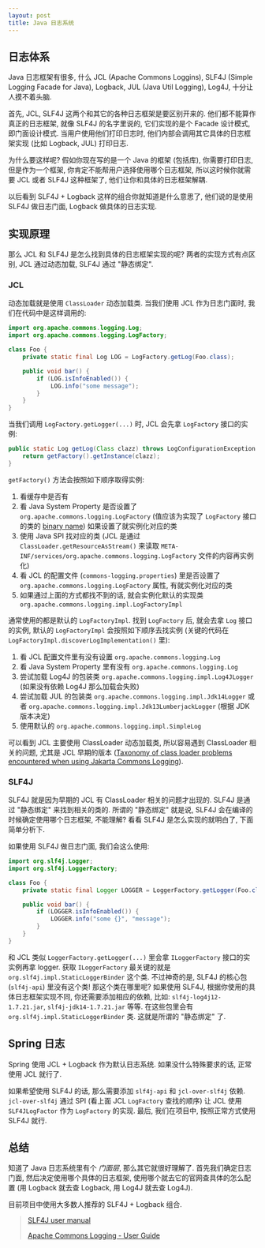 ```yaml
---
layout: post
title: Java 日志系统
---
```


## 日志体系

Java 日志框架有很多, 什么 JCL (Apache Commons Loggins), SLF4J (Simple Logging Facade for Java),
Logback, JUL (Java Util Logging), Log4J, 十分让人摸不着头脑.

首先, JCL, SLF4J 这两个和其它的各种日志框架是要区别开来的. 他们都不能算作真正的日志框架,
就像 SLF4J 的名字里说的, 它们实现的是个 Facade 设计模式, 即门面设计模式. 当用户使用他们打印日志时,
他们内部会调用其它具体的日志框架实现 (比如 Logback, JUL) 打印日志.

为什么要这样呢? 假如你现在写的是一个 Java 的框架 (包括库), 你需要打印日志,
但是作为一个框架, 你肯定不能帮用户选择使用哪个日志框架, 所以这时候你就需要 JCL 或者 SLF4J 这种框架了,
他们让你和具体的日志框架解耦.

以后看到 SLF4J + Logback 这样的组合你就知道是什么意思了, 他们说的是使用 SLF4J 做日志门面, Logback 做具体的日志实现.

## 实现原理

那么 JCL 和 SLF4J 是怎么找到具体的日志框架实现的呢? 两者的实现方式有点区别,
JCL 通过动态加载, SLF4J 通过 "静态绑定".

### JCL

动态加载就是使用 `ClassLoader` 动态加载类. 当我们使用 JCL 作为日志门面时, 我们在代码中是这样调用的:

``` java
import org.apache.commons.logging.Log;
import org.apache.commons.logging.LogFactory;

class Foo {
    private static final Log LOG = LogFactory.getLog(Foo.class);

    public void bar() {
        if (LOG.isInfoEnabled()) {
            LOG.info("some message");
        }
    }
}
```

当我们调用 `LogFactory.getLogger(...)` 时, JCL 会先拿 `LogFactory` 接口的实例:

``` java
public static Log getLog(Class clazz) throws LogConfigurationException {
    return getFactory().getInstance(clazz);
}
```

`getFactory()` 方法会按照如下顺序取得实例:

1. 看缓存中是否有
2. 看 Java System Property 是否设置了 `org.apache.commons.logging.LogFactory` (值应该为实现了 `LogFactory`
接口的类的 [binary name](https://docs.oracle.com/javase/7/docs/api/java/lang/ClassLoader.html#name))
如果设置了就实例化对应的类
3. 使用 Java SPI 找对应的类 (JCL 是通过 `ClassLoader.getResourceAsStream()`
来读取 `META-INF/services/org.apache.commons.logging.LogFactory` 文件的内容再实例化)
4. 看 JCL 的配置文件 (`commons-logging.properties`) 里是否设置了 `org.apache.commons.logging.LogFactory` 属性,
有就实例化对应的类
5. 如果通过上面的方式都找不到的话, 就会实例化默认的实现类 `org.apache.commons.logging.impl.LogFactoryImpl`

通常使用的都是默认的 `LogFactoryImpl`. 找到 `LogFactory` 后,
就会去拿 `Log` 接口的实例,
默认的 `LogFactoryImpl` 会按照如下顺序去找实例 (关键的代码在 `LogFactoryImpl.discoverLogImplementation()` 里):

1. 看 JCL 配置文件里有没有设置 `org.apache.commons.logging.Log`
2. 看 Java System Property 里有没有 `org.apache.commons.logging.Log`
3. 尝试加载 Log4J 的包装类 `org.apache.commons.logging.impl.Log4JLogger` (如果没有依赖 Log4J 那么加载会失败)
4. 尝试加载 JUL 的包装类 `org.apache.commons.logging.impl.Jdk14Logger` 或者 `org.apache.commons.logging.impl.Jdk13LumberjackLogger` (根据 JDK 版本决定)
5. 使用默认的 `org.apache.commons.logging.impl.SimpleLog`

可以看到 JCL 主要使用 ClassLoader 动态加载类, 所以容易遇到 ClassLoader 相关的问题, 尤其是 JCL 早期的版本
([Taxonomy of class loader problems encountered when using Jakarta Commons Logging](http://articles.qos.ch/classloader.html)).

### SLF4J

SLF4J 就是因为早期的 JCL 有 ClassLoader 相关的问题才出现的. SLF4J 是通过 "静态绑定" 来找到相关的类的.
所谓的 "静态绑定" 就是说, SLF4J 会在编译的时候确定使用哪个日志框架, 不能理解? 看看 SLF4J 是怎么实现的就明白了,
下面简单分析下.

如果使用 SLF4J 做日志门面, 我们会这么使用:

``` java
import org.slf4j.Logger;
import org.slf4j.LoggerFactory;

class Foo {
    private static final Logger LOGGER = LoggerFactory.getLogger(Foo.class);

    public void bar() {
        if (LOGGER.isInfoEnabled()) {
            LOGGER.info("some {}", "message");
        }
    }
}
```

和 JCL 类似 `LoggerFactory.getLogger(...)` 里会拿 `ILoggerFactory` 接口的实实例再拿 logger.
获取 `ILoggerFactory` 最关键的就是 `org.slf4j.impl.StaticLoggerBinder` 这个类. 不过神奇的是,
SLF4J 的核心包 (`slf4j-api`) 里没有这个类! 那这个类在哪里呢? 如果使用 SLF4J,
根据你使用的具体日志框架实现不同, 你还需要添加相应的依赖, 比如: `slf4j-log4j12-1.7.21.jar`,
`slf4j-jdk14-1.7.21.jar` 等等. 在这些包里会有 `org.slf4j.impl.StaticLoggerBinder` 类.
这就是所谓的 "静态绑定" 了.

## Spring 日志

Spring 使用 JCL + Logback 作为默认日志系统. 如果没什么特殊要求的话, 正常使用 JCL 就行了.

如果希望使用 SLF4J 的话, 那么需要添加 `slf4j-api` 和 `jcl-over-slf4j` 依赖. `jcl-over-slf4j`
通过 SPI (看上面 JCL `LogFactory` 查找的顺序) 让 JCL 使用 `SLF4JLogFactor` 作为 `LogFactory` 的实现.
最后, 我们在项目中, 按照正常方式使用 SLF4J 就行.

## 总结

知道了 Java 日志系统里有个 *门面层*, 那么其它就很好理解了. 首先我们确定日志门面,
然后决定使用哪个具体的日志框架, 使用哪个就去它的官网查具体的怎么配置 (用 Logback 就去查 Logback,
用 Log4J 就去查 Log4J).

目前项目中使用大多数人推荐的 SLF4J + Logback 组合.

> [SLF4J user manual](http://www.slf4j.org/manual.html)
>
> [Apache Commons Logging - User Guide](http://commons.apache.org/proper/commons-logging/guide.html)
